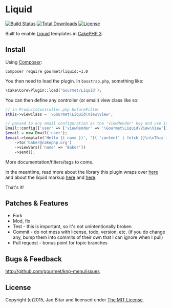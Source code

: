 # Liquid

[![Build Status](https://travis-ci.org/gourmet/liquid.svg?branch=master)](https://travis-ci.org/gourmet/liquid)
[![Total Downloads](https://poser.pugx.org/gourmet/liquid/downloads.svg)](https://packagist.org/packages/gourmet/liquid)
[![License](https://poser.pugx.org/gourmet/liquid/license.svg)](https://packagist.org/packages/gourmet/liquid)

Built to enable [Liquid] templates in [CakePHP 3].

## Install

Using [Composer]:

```
composer require gourmet/liquid:~1.0
```

You then need to load the plugin. In `boostrap.php`, something like:

```php
\Cake\Core\Plugin::load('Gourmet/Liquid');
```

You can then define any controller (or email) view class like so:

```php
// in ProductsController.php beforeFilter
$this->viewClass = '\Gourmet\Liquid\View\View';

// passed to any email configuration as the 'viewRender' key and use it:
Email::config(['user' => ['viewRender' => '\Gourmet\Liquid\View\View']]);
$email = new Email('user');
$email->template('Hello {{ name }}', "{{ 'content' | fetch }}\n\nThis is an automated email.")
    ->to('baker@cakephp.org')
    ->viewVars(['name' => 'Baker'])
    ->send();
```

More documentation/filters/tags to come.

In the meantime, read more about the library this plugin wraps over [here](/kalimatas/php-liquid)
and about the liquid markup [here](https://github.com/Shopify/liquid/wiki) and
[here](http://docs.shopify.com/themes/liquid-documentation/).

That's it!

## Patches & Features

* Fork
* Mod, fix
* Test - this is important, so it's not unintentionally broken
* Commit - do not mess with license, todo, version, etc. (if you do change any, bump them into commits of
their own that I can ignore when I pull)
* Pull request - bonus point for topic branches

## Bugs & Feedback

http://github.com/gourmet/knp-menu/issues

## License

Copyright (c)2015, Jad Bitar and licensed under [The MIT License][mit].

[CakePHP 3]:http://cakephp.org
[Composer]:http://getcomposer.org
[mit]:http://www.opensource.org/licenses/mit-license.php
[Liquid]:https://github.com/Shopify/liquid
